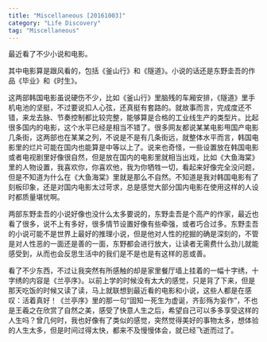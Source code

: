 ```yaml
---
title: "Miscellaneous [20161003]"
category: "Life Discovery"
tag: "Miscellaneous"
---
```


最近看了不少小说和电影。

其中电影算是跟风看的，包括《釜山行》和《隧道》。小说的话还是东野圭吾的作品《毕业》和《时生》。

这两部韩国电影虽说硬伤不少，比如《釜山行》里脑残的车厢安排，《隧道》里手机电池的坚挺，不过要说扣人心弦，还真挺有套路的。就故事而言，完成度还不错，来龙去脉、节奏控制都比较完整，能够算是合格的工业线生产的类型片。比起很多国内的电影，这个水平已经是相当不错了。很多网友都说某某电影甩国产电影几条街，这两部也在某某之列，不说是不是有几条街远，就整体水平而言，韩国电影里的烂片可能在国内也能算是中等以上了。说来也奇怪，一些设置放在韩国电影或者电视剧里好像很自然，但是放在国内的电影里就相当出戏，比如《大鱼海棠》里的人物设置，我喜欢你，你喜欢他，我为你牺牲一切，看起来好像完全没问题，但是不知道为什么在《大鱼海棠》里就是那么不自然。不知道是我对韩国电影有了刻板印象，还是对国内电影太过苛求，总是感觉大部分国内电影在使用这样的人设时都质量堪忧啊。

两部东野圭吾的小说好像也没什么太多要说的，东野圭吾是个高产的作家，最近也看了很多，说不上有多好，很多情节设置好像有些牵强，或者巧合过多。东野圭吾的小说可能不是世界上最好的推理小说，但是他对人性的挖掘的确是深刻的，不管是对人性恶的一面还是善的一面，东野都会进行放大，让读者无需费什么劲儿就能感受到，从而也会反思生活中的我们是不是也是有这样的恶或善。

看了不少东西，不过让我突然有所感触的却是家里餐厅墙上挂着的一幅十字绣，十字绣的内容是《兰亭序》。以前上学的时候没有太大的感觉，只是背了下来，但是那天吃饭的时候又读了读，马上就联想到最近看的电影和小说，这些人都是在感叹：活着真好！《兰亭序》里的那一句“固知一死生为虚诞，齐彭殇为妄作”，不也是王羲之在欣赏了自然之美，感受了快意人生之后，希望自己可以多多享受这样的人生吗？曾几何时，我也好像有了类似的感觉，突然觉得美好的事物太多，想体验的人生太多，但是时间过得太快，都来不及慢慢体会，就已经飞逝而过了。